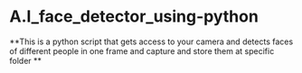 # A.I_face_detector_using-python

**This is a python script that gets access to your camera and detects faces of different people in one frame and capture and store them at specific folder **
